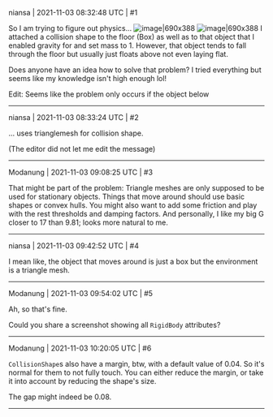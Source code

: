 niansa | 2021-11-03 08:32:48 UTC | #1

So I am trying to figure out physics...
![image|690x388](upload://f0ZcxvBu9Rq6wOXEdjSmqr9r3Of.png)
![image|690x388](upload://pWsr2qVgjPodfmGb2IyZTxLpYWB.png)
I attached a collision shape to the floor (Box) as well as to that object that I enabled gravity for and set mass to 1.
However, that object tends to fall through the floor but usually just floats above not even laying flat.

Does anyone have an idea how to solve that problem? I tried everything but seems like my knowledge isn't high enough lol!



Edit: Seems like the problem only occurs if the object below

-------------------------

niansa | 2021-11-03 08:33:24 UTC | #2

... uses trianglemesh for collision shape.

(The editor did not let me edit the message)

-------------------------

Modanung | 2021-11-03 09:08:25 UTC | #3

That might be part of the problem: Triangle meshes are only supposed to be used for stationary objects. Things that move around should use basic shapes or convex hulls.
You might also want to add some friction and play with the rest thresholds and damping factors. And personally, I like my big G closer to 17 than 9.81; looks more natural to me.

-------------------------

niansa | 2021-11-03 09:42:52 UTC | #4

I mean like, the object that moves around is just a box but the environment is a triangle mesh.

-------------------------

Modanung | 2021-11-03 09:54:02 UTC | #5

Ah, so that's fine.

Could you share a screenshot showing all `RigidBody` attributes?

-------------------------

Modanung | 2021-11-03 10:20:05 UTC | #6

`CollisionShape`s also have a margin, btw, with a default value of 0.04. So it's normal for them to not fully touch. You can either reduce the margin, or take it into account by reducing the shape's size.

The gap might indeed be 0.08.

-------------------------

